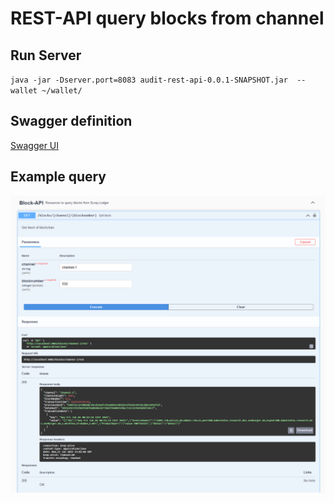 # REST-API query blocks from channel


## Run Server
  ``java -jar -Dserver.port=8083 audit-rest-api-0.0.1-SNAPSHOT.jar  --wallet ~/wallet/``


## Swagger definition
  [Swagger UI](http://localhost:8082/swagger-ui/index.html)


## Example query

![Query Block](../swagger-screenshot-block-api-query.png)



